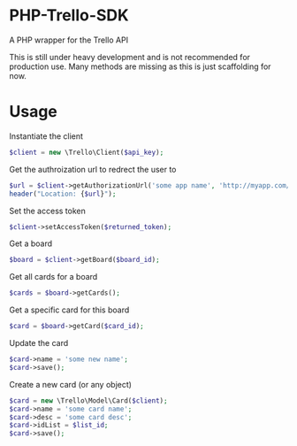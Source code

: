 PHP-Trello-SDK
==============

A PHP wrapper for the Trello API


This is still under heavy development and is not recommended for production use. Many methods are missing as this is just scaffolding for now.


Usage
======

Instantiate the client
```php
$client = new \Trello\Client($api_key);
```

Get the authroization url to redrect the user to
```php
$url = $client->getAuthorizationUrl('some app name', 'http://myapp.com/returnurl'));
header("Location: {$url}");
```

Set the access token
```php
$client->setAccessToken($returned_token);
```

Get a board
```php
$board = $client->getBoard($board_id);
```

Get all cards for a board
```php
$cards = $board->getCards();
```

Get a specific card for this board
```php
$card = $board->getCard($card_id);
```

Update the card
```php
$card->name = 'some new name';
$card->save();
```

Create a new card (or any object)
```php
$card = new \Trello\Model\Card($client);
$card->name = 'some card name';
$card->desc = 'some card desc';
$card->idList = $list_id;
$card->save();
```